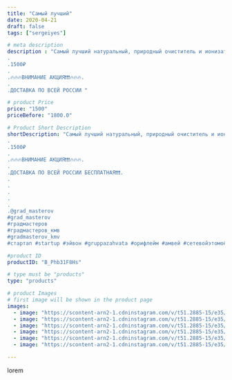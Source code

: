 ```yaml
---
title: "Самый лучший"
date: 2020-04-21
draft: false
tags: ["sergeiyes"]

# meta description
description : "Самый лучший натуральный, природный очиститель и ионизатор воздуха Исландский мох \"Цетрария\".
.
.1500₽
.
.🔥🔥🔥ВНИМАНИЕ АКЦИЯ❗❗❗🔥🔥🔥.
.
.ДОСТАВКА ПО ВСЕЙ РОССИИ "

# product Price
price: "1500"
priceBefore: "1800.0"

# Product Short Description
shortDescription: "Самый лучший натуральный, природный очиститель и ионизатор воздуха Исландский мох \"Цетрария\".
.
.1500₽
.
.🔥🔥🔥ВНИМАНИЕ АКЦИЯ❗❗❗🔥🔥🔥.
.
.ДОСТАВКА ПО ВСЕЙ РОССИИ БЕСПЛАТНАЯ❗❗❗.
.
.
.
.
.
.@grad_masterov
#grad_masterov
#градмастеров
#градмастеров_кмв
#gradmasterov_kmv 
#стартап #startup #эйвон #gruppazahvata #орифлейм #амвей #сетевойэтомоё #сетевой #цетрария #ручнаяработа #бизнесбезвложений #резьбаподереву #сетевойэтомодно #живоедерево #сетевоймаркетинг #стильжизни #исландскиймох #пятигорск #КРЫМ #Севастополь #бизнес #churslabs #sergeystar #железноводск #ставрополь"

#product ID
productID: "B_Phb31F8Hs"

# type must be "products"
type: "products"

# product Images
# first image will be shown in the product page
images:
  - image: "https://scontent-arn2-1.cdninstagram.com/v/t51.2885-15/e35/94057436_547456819535478_9141260660052397123_n.jpg?tp=1&_nc_ht=scontent-arn2-1.cdninstagram.com&_nc_cat=106&_nc_ohc=NTCLZv1grQYAX-UoZ_s&oh=ab11f1aa381f5128355773e1315a0412&oe=6069BCF3&ig_cache_key=MjI5MjE5Nzc4NDQ2NjgzMDM4NQ%3D%3D.2"
  - image: "https://scontent-arn2-1.cdninstagram.com/v/t51.2885-15/e35/93791909_465426670866283_4045743100706858862_n.jpg?tp=1&_nc_ht=scontent-arn2-1.cdninstagram.com&_nc_cat=107&_nc_ohc=_pvVshDkzjMAX82SEPt&oh=da1878ed7c3b399544f1fbb813c585d2&oe=606D154D&ig_cache_key=MjI5MjE5Nzc4NDQ1ODQyNjAyMA%3D%3D.2"
  - image: "https://scontent-arn2-1.cdninstagram.com/v/t51.2885-15/e35/93773947_659039511334906_7421060662139524581_n.jpg?tp=1&_nc_ht=scontent-arn2-1.cdninstagram.com&_nc_cat=110&_nc_ohc=Wfcb4wPnp2YAX9BiCLy&oh=3518b47ad963127f16268ece5a89c28c&oe=606D0BF1&ig_cache_key=MjI5MjE5Nzc4NDQ3NTI0ODk1MQ%3D%3D.2"
  - image: "https://scontent-arn2-1.cdninstagram.com/v/t51.2885-15/e35/94022010_2648860735334175_6366573078682834300_n.jpg?tp=1&_nc_ht=scontent-arn2-1.cdninstagram.com&_nc_cat=103&_nc_ohc=6zM3ZMeWSPoAX_Uh-1S&oh=8919df7cc65c80a9383dfa7d0011ec78&oe=606BDB41&ig_cache_key=MjI5MjE5Nzc4NDQ4MzcwMjA0Mg%3D%3D.2"
  - image: "https://scontent-arn2-1.cdninstagram.com/v/t51.2885-15/e35/93988694_221774435926571_4188323722118194168_n.jpg?tp=1&_nc_ht=scontent-arn2-1.cdninstagram.com&_nc_cat=111&_nc_ohc=RCfGQOpMvBAAX8QpQAu&oh=34de17225327384aa5b494d2ac8964d5&oe=606D405E&ig_cache_key=MjI5MjE5Nzc4NDQ5MjA5MTExMA%3D%3D.2"
  - image: "https://scontent-arn2-1.cdninstagram.com/v/t51.2885-15/e35/94241223_1891048501196711_6848119818350867050_n.jpg?tp=1&_nc_ht=scontent-arn2-1.cdninstagram.com&_nc_cat=111&_nc_ohc=SZMbZqUd_lMAX_U_eft&oh=b172a4bb91068637b23c2f01e1b423e8&oe=606A4A4E&ig_cache_key=MjI5MjE5Nzc4NDQ4MzU4NzU2Ng%3D%3D.2"

---
```

lorem
